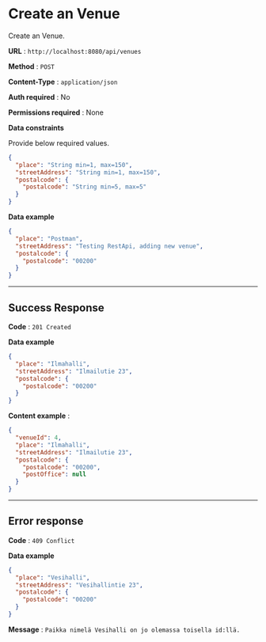 # Create an Venue

Create an Venue.

**URL** : `http://localhost:8080/api/venues`

**Method** : `POST`

**Content-Type** : `application/json`

**Auth required** : No

**Permissions required** : None

**Data constraints**

Provide below required values.

```json
{
  "place": "String min=1, max=150",
  "streetAddress": "String min=1, max=150",
  "postalcode": {
    "postalcode": "String min=5, max=5"
  }
}
```

**Data example**

```json
{
  "place": "Postman",
  "streetAddress": "Testing RestApi, adding new venue",
  "postalcode": {
    "postalcode": "00200"
  }
}
```

---

## Success Response

**Code** : `201 Created`

**Data example**

```json
{
  "place": "Ilmahalli",
  "streetAddress": "Ilmailutie 23",
  "postalcode": {
    "postalcode": "00200"
  }
}
```

**Content example** :

```json
{
  "venueId": 4,
  "place": "Ilmahalli",
  "streetAddress": "Ilmailutie 23",
  "postalcode": {
    "postalcode": "00200",
    "postOffice": null
  }
}
```

---

## Error response

**Code** : `409 Conflict`

**Data example**

```json
{
  "place": "Vesihalli",
  "streetAddress": "Vesihallintie 23",
  "postalcode": {
    "postalcode": "00200"
  }
}
```

**Message** : `Paikka nimelä Vesihalli on jo olemassa toisella id:llä.`
